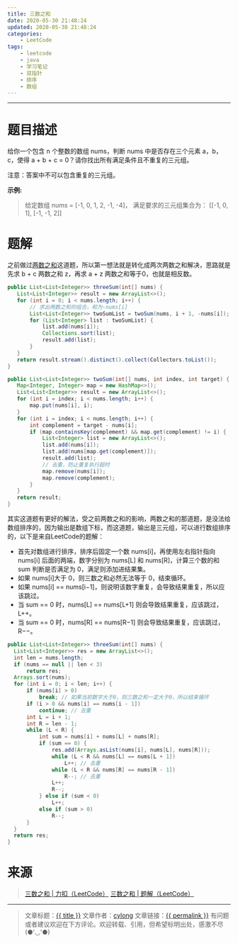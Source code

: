 ```yaml
---
title: 三数之和
date: 2020-05-30 21:48:24
updated: 2020-05-30 21:48:24
categories:
    - LeetCode
tags:
    - leetcode
    - java
    - 学习笔记
    - 双指针
    - 排序
    - 数组
---
```

---

# 题目描述

给你一个包含 n 个整数的数组 nums，判断 nums 中是否存在三个元素 a，b，c，使得 a + b + c = 0？请你找出所有满足条件且不重复的三元组。

注意：答案中不可以包含重复的三元组。

**示例:**

> 给定数组 nums = [-1, 0, 1, 2, -1, -4]，
> 满足要求的三元组集合为：
> [[-1, 0, 1], [-1, -1, 2]]

<!-- more -->

# 题解

 之前做过[两数之和][]这道题，所以第一想法就是转化成两次两数之和解决，思路就是先求 b + c 两数之和 z，再求 a + z 两数之和等于0，也就是相反数。

 ```java
 public List<List<Integer>> threeSum(int[] nums) {
    List<List<Integer>> result = new ArrayList<>();
    for (int i = 0; i < nums.length; i++) {
        // 求出两数之和的组合，和为-nums[i]
        List<List<Integer>> twoSumList = twoSum(nums, i + 1, -nums[i]);
        for (List<Integer> list : twoSumList) {
            list.add(nums[i]);
            Collections.sort(list);
            result.add(list);
        }
    }
    return result.stream().distinct().collect(Collectors.toList());
}

public List<List<Integer>> twoSum(int[] nums, int index, int target) {
    Map<Integer, Integer> map = new HashMap<>();
    List<List<Integer>> result = new ArrayList<>();
    for (int i = index; i < nums.length; i++) {
        map.put(nums[i], i);
    }
    for (int i = index; i < nums.length; i++) {
        int complement = target - nums[i];
        if (map.containsKey(complement) && map.get(complement) != i) {
            List<Integer> list = new ArrayList<>();
            list.add(nums[i]);
            list.add(nums[map.get(complement)]);
            result.add(list);
            // 去重，防止重复执行超时
            map.remove(nums[i]);
            map.remove(complement);
        }
    }
    return result;
}
 ```

 其实这道题有更好的解法，受之前两数之和的影响，两数之和的那道题，是没法给数组排序的，因为输出是数组下标，而这道题，输出是三元组，可以进行数组排序的，以下是来自LeetCode的题解：
* 首先对数组进行排序，排序后固定一个数 nums[i]，再使用左右指针指向 nums[i] 后面的两端，数字分别为 nums[L] 和 nums[R]，计算三个数的和 sum 判断是否满足为 0，满足则添加进结果集。
* 如果 nums[i]大于 0，则三数之和必然无法等于 0，结束循环。
* 如果 nums[i] == nums[i−1]，则说明该数字重复，会导致结果重复，所以应该跳过。
* 当 sum == 0 时，nums[L] == nums[L+1] 则会导致结果重复，应该跳过，L++。
* 当 sum == 0 时，nums[R] == nums[R−1] 则会导致结果重复，应该跳过，R−−。

 ```java
public List<List<Integer>> threeSum(int[] nums) {
   List<List<Integer>> res = new ArrayList<>();
   int len = nums.length;
   if (nums == null || len < 3)
       return res;
   Arrays.sort(nums);
   for (int i = 0; i < len; i++) {
       if (nums[i] > 0)
           break; // 如果当前数字大于0，则三数之和一定大于0，所以结束循环
       if (i > 0 && nums[i] == nums[i - 1])
           continue; // 去重
       int L = i + 1;
       int R = len - 1;
       while (L < R) {
           int sum = nums[i] + nums[L] + nums[R];
           if (sum == 0) {
               res.add(Arrays.asList(nums[i], nums[L], nums[R]));
               while (L < R && nums[L] == nums[L + 1])
                   L++; // 去重
               while (L < R && nums[R] == nums[R - 1])
                   R--; // 去重
               L++;
               R--;
           } else if (sum < 0)
               L++;
           else if (sum > 0)
               R--;
       }
   }
   return res;
}
 ```

# 来源

> [三数之和 | 力扣（LeetCode）][1]
> [三数之和 | 题解（LeetCode）][2]

---

> 文章标题：<a href='{{ permalink }}' title='{{ title }}' >{{ title }}</a>
> 文章作者：[cylong](http://www.cylong.com/about/ "cylong")
> 文章链接：<a href='{{ permalink }}' title='{{ title }}' >{{ permalink }}</a>
> 有问题或者建议欢迎在下方评论。欢迎转载、引用，但希望标明出处，感激不尽(●'◡'●)

[两数之和]: https://leetcode-cn.com/problems/two-sum "两数之和 | 力扣（LeetCode）"
[1]: https://leetcode-cn.com/problems/3sum "三数之和 | 力扣（LeetCode）"
[2]: https://leetcode-cn.com/problems/3sum/solution/hua-jie-suan-fa-15-san-shu-zhi-he-by-guanpengchn/ "三数之和 | 题解（LeetCode）"
